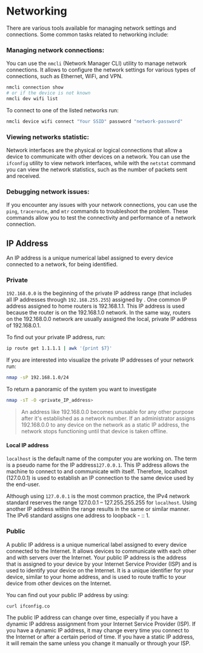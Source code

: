 # Networking

There are various tools available for managing network settings and connections.
Some common tasks related to networking include:

### Managing network connections:  

You can use the ```nmcli``` (Network Manager CLI) utility to manage network connections. It 
allows to configure the network settings for various types of connections, such as Ethernet, WiFi, 
and VPN.

```sh
nmcli connection show
# or if the device is not known
nmcli dev wifi list
```

To connect to one of the listed networks run:

```sh
nmcli device wifi connect "Your SSID" password "network-password"
```

### Viewing networks statistic:  

Network interfaces are the physical or logical connections that allow a device to communicate with other devices on a network.
You can use the ```ifconfig``` utility to view network interfaces, while with the ```netstat``` command you can view the network 
statistics, such as the number of packets sent and received.

### Debugging network issues: 

If you encounter any issues with your network connections, you can use the ```ping```, ```traceroute```, and ```mtr``` commands 
to troubleshoot the problem. These commands allow you to test the connectivity and performance of a network connection.

## IP Address

An IP address is a unique numerical label assigned to every device connected to a network, for being identified.

### Private 

```192.168.0.0``` is the beginning of the private IP address range (that includes all IP addresses through ```192.168.255.255```)
assigned by . One common IP address assigned to home routers is 192.168.1.1. This IP address is used because the router is on the
192.168.1.0 network. In the same way, routers on the 192.168.0.0 network are usually assigned the local, private IP address of 192.168.0.1.

To find out your private IP address, run:

```sh
ip route get 1.1.1.1 | awk '{print $7}'
```

If you are interested into visualize the private IP addresses of your network run:

```sh
nmap -sP 192.168.1.0/24 
```

To return a panoramic of the system you want to investigate

```sh
nmap -sT -O <private_IP_address>   
```

> An address like 192.168.0.0 becomes unusable for any 
other purpose after it's established as a network number. If an administrator assigns 192.168.0.0 to any device on 
the network as a static IP address, the network stops functioning until that device is taken offline.

#### Local IP address

```localhost``` is the default name of the computer you are working on. The term is a pseudo name for the
IP address```127.0.0.1```. This IP address allows the machine to connect to and communicate with itself.
Therefore, localhost (127.0.0.1) is used to establish an IP connection to the same device used by the end-user.

Although using ```127.0.0.1``` is the most common practice, the IPv4 network standard reserves the range 127.0.0.1
– 127.255.255.255 for ```localhost```. Using another IP address within the range results in the same or similar manner.
The IPv6 standard assigns one address to loopback - :: 1.


### Public

A public IP address is a unique numerical label assigned to every device connected to the Internet. It allows devices to
communicate with each other and with servers over the Internet. Your public IP address is the address that is assigned to 
your device by your Internet Service Provider (ISP) and is used to identify your device on the Internet. It is a unique 
identifier for your device, similar to your home address, and is used to route traffic to your device from other devices 
on the Internet.

You can find out your public IP address by using:

```sh
curl ifconfig.co
```

The public IP address can change over time, especially if you have a dynamic IP address assignment from
your Internet Service Provider (ISP). If you have a dynamic IP address, it may change every time you connect
to the Internet or after a certain period of time. If you have a static IP address, it will remain the same 
unless you change it manually or through your ISP.

<!--  Script to show the footer   -->
<html>
<script
    src="https://code.jquery.com/jquery-3.3.1.js"
    integrity="sha256-2Kok7MbOyxpgUVvAk/HJ2jigOSYS2auK4Pfzbm7uH60="
    crossorigin="anonymous">
</script>
<script>
$(function(){
  $("#footer").load("../footers/footer.html");
});
</script>
<body>
<div id="footer"></div>
</body>
</html>